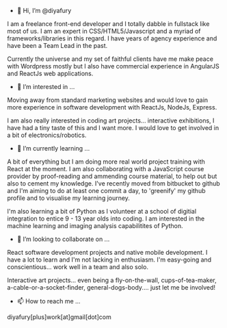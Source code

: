 - 👋 Hi, I’m @diyafury

I am a freelance front-end developer and I totally dabble in fullstack like most of us. I am an expert in CSS/HTML5/Javascript and a myriad of frameworks/libraries in this regard. I have years of agency experience and have been a Team Lead in the past.

Currently the universe and my set of faithful clients have me make peace with Wordpress mostly but I also have commercial experience in AngularJS and ReactJs web applications.

- 👀 I’m interested in ...

Moving away from standard marketing websites and would love to gain more experience in software development with ReactJs, NodeJs, Express.

I am also really interested in coding art projects... interactive exhibitions, I have had a tiny taste of this and I want more. I would love to get involved in a bit of electronics/robotics.

- 🌱 I’m currently learning ...

A bit of everything but I am doing more real world project training with React at the moment. I am also collaborating with a JavaScript course provider by proof-reading and ammending course material, to help out but also to cement my knowledge. I've recently moved from bitbucket to github and I'm aiming to do at least one commit a day, to 'greenify' my github profile and to visualise my learning journey.

I'm also learning a bit of Python as I volunteer at a school of digitial integration to entice 9 - 13 year olds into coding. I am interested in the machine learning and imaging analysis capabilitites of Python.

- 💞️ I’m looking to collaborate on ...

React software development projects and native mobile development. I have a lot to learn and I'm not lacking in enthusiasm. 
I'm easy-going and conscientious... work well in a team and also solo.

Interactive art projects... even being a fly-on-the-wall, cups-of-tea-maker, a-cable-or-a-socket-finder, general-dogs-body.... just let me be involved!

- 📫 How to reach me ...

diyafury[plus]work[at]gmail[dot]com

<!---
diyafury/diyafury is a ✨ special ✨ repository because its `README.md` (this file) appears on your GitHub profile.
You can click the Preview link to take a look at your changes.
--->
